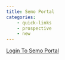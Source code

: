```yaml
---
title: Semo Portal
categories: 
    - quick-links
    - prospective
    - new
---
```

<a href="HTTP://PORTAL.SEMO.EDU/">Login To Semo Portal</a>